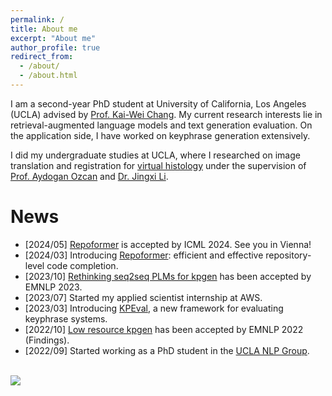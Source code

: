 ```yaml
---
permalink: /
title: About me
excerpt: "About me"
author_profile: true
redirect_from: 
  - /about/
  - /about.html
---
```


I am a second-year PhD student at University of California, Los Angeles (UCLA) advised by [Prof. Kai-Wei Chang](http://web.cs.ucla.edu/~kwchang/). My current research interests lie in retrieval-augmented language models and text generation evaluation. On the application side, I have worked on keyphrase generation extensively.

I did my undergraduate studies at UCLA, where I researched on image translation and registration for [virtual histology](https://www.nature.com/articles/s41377-021-00674-8) under the supervision of [Prof. Aydogan Ozcan](https://www.ee.ucla.edu/aydogan-ozcan/) and [Dr. Jingxi Li](https://sites.google.com/view/ljxi). 

News
====
* [2024/05] [Repoformer](https://repoformer.github.io/) is accepted by ICML 2024. See you in Vienna!
* [2024/03] Introducing [Repoformer](https://repoformer.github.io/): efficient and effective repository-level code completion.
* [2023/10] [Rethinking seq2seq PLMs for kpgen](https://arxiv.org/abs/2310.06374) has been accepted by EMNLP 2023.
* [2023/07] Started my applied scientist internship at AWS.
* [2023/03] Introducing [KPEval](https://arxiv.org/abs/2303.15422), a new framework for evaluating keyphrase systems.
* [2022/10] [Low resource kpgen](https://aclanthology.org/2022.findings-emnlp.49/) has been accepted by EMNLP 2022 (Findings).
* [2022/09] Started working as a PhD student in the [UCLA NLP Group](http://web.cs.ucla.edu/~kwchang/members/).

<br />
<a href="https://clustrmaps.com/site/1bw2e" title="Visit tracker"><img src="//www.clustrmaps.com/map_v2.png?d=YEXbU0ztNHSLCXRZZYQ1EhkrUToe0dYoB34LhCgU-xU&cl=ffffff"></a>
